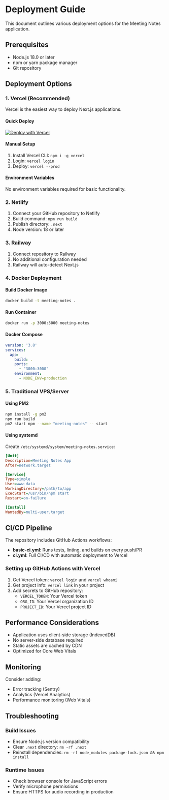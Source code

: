 # Deployment Guide

This document outlines various deployment options for the Meeting Notes application.

## Prerequisites

- Node.js 18.0 or later
- npm or yarn package manager
- Git repository

## Deployment Options

### 1. Vercel (Recommended)

Vercel is the easiest way to deploy Next.js applications.

#### Quick Deploy
[![Deploy with Vercel](https://vercel.com/button)](https://vercel.com/new/clone?repository-url=https://github.com/yourusername/meeting-notes)

#### Manual Setup
1. Install Vercel CLI: `npm i -g vercel`
2. Login: `vercel login`
3. Deploy: `vercel --prod`

#### Environment Variables
No environment variables required for basic functionality.

### 2. Netlify

1. Connect your GitHub repository to Netlify
2. Build command: `npm run build`
3. Publish directory: `.next`
4. Node version: 18 or later

### 3. Railway

1. Connect repository to Railway
2. No additional configuration needed
3. Railway will auto-detect Next.js

### 4. Docker Deployment

#### Build Docker Image
```bash
docker build -t meeting-notes .
```

#### Run Container
```bash
docker run -p 3000:3000 meeting-notes
```

#### Docker Compose
```yaml
version: '3.8'
services:
  app:
    build: .
    ports:
      - "3000:3000"
    environment:
      - NODE_ENV=production
```

### 5. Traditional VPS/Server

#### Using PM2
```bash
npm install -g pm2
npm run build
pm2 start npm --name "meeting-notes" -- start
```

#### Using systemd
Create `/etc/systemd/system/meeting-notes.service`:
```ini
[Unit]
Description=Meeting Notes App
After=network.target

[Service]
Type=simple
User=www-data
WorkingDirectory=/path/to/app
ExecStart=/usr/bin/npm start
Restart=on-failure

[Install]
WantedBy=multi-user.target
```

## CI/CD Pipeline

The repository includes GitHub Actions workflows:

- **basic-ci.yml**: Runs tests, linting, and builds on every push/PR
- **ci.yml**: Full CI/CD with automatic deployment to Vercel

### Setting up GitHub Actions with Vercel

1. Get Vercel token: `vercel login` and `vercel whoami`
2. Get project info: `vercel link` in your project
3. Add secrets to GitHub repository:
   - `VERCEL_TOKEN`: Your Vercel token
   - `ORG_ID`: Your Vercel organization ID
   - `PROJECT_ID`: Your Vercel project ID

## Performance Considerations

- Application uses client-side storage (IndexedDB)
- No server-side database required
- Static assets are cached by CDN
- Optimized for Core Web Vitals

## Monitoring

Consider adding:
- Error tracking (Sentry)
- Analytics (Vercel Analytics)
- Performance monitoring (Web Vitals)

## Troubleshooting

### Build Issues
- Ensure Node.js version compatibility
- Clear `.next` directory: `rm -rf .next`
- Reinstall dependencies: `rm -rf node_modules package-lock.json && npm install`

### Runtime Issues
- Check browser console for JavaScript errors
- Verify microphone permissions
- Ensure HTTPS for audio recording in production

